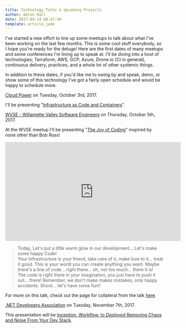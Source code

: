 ```yaml
---
title: Technology Talks & Upcoming Projects
author: Adron Hall
date: 2017-09-14 08:47:49
template: article.jade
---
```

I've started a new effort to line up some meetups to talk about what I've been working on the last few months. This is some cool stuff everybody, so I hope you're ready for the deluge! Here are the first dates of many meetups and some conferences I'm lining up to speak at. I'll be diving into a host of technologies; Terraform, AWS, GCP, Azure, Drone.io (CI in general), continuous delivery, practices, and a whole lot of other systemic things.

In addition to these dates, if you'd like me to swing by and speak, demo, or show some of this technology I've got a fairly open schedule and would be happy to schedule more.


[Cloud Power](https://www.meetup.com/mscloud/) on Tuesday, October 3rd, 2017.

I'll be presenting "[Infrastructure as Code and Containers](https://www.meetup.com/mscloud/events/243273397/)".

[WVSE - Willamette Valley Software Engineers](https://www.meetup.com/WVSE-meetup/) on Thursday, October 5th, 2017.

At the WVSE meetup I'll be presenting "[The Joy of Coding](https://www.meetup.com/WVSE-meetup/events/241117362/)" inspired by none other than Bob Ross!

<iframe width="560" height="315" src="https://www.youtube.com/embed/YLO7tCdBVrA?rel=0" frameborder="0" allowfullscreen></iframe>

> Today, Let's put a little warm glow in our development....Let's make some happy Code!  
> Your Infrastructure is your friend, take care of it, make love to it... treat it good.  This is your world you can create anything you want.  Maybe there's a line of code... right there... oh, not too much...  there it is!  
> The code is right there in your imagination, you just have to push it out...  there! 
> Remember, we don't make makes mistakes, only happy accidents.
> Shoot... let's have some fun!!

For more on this talk, check out the page for collateral from the talk [here](/talks/joy-of-coding/).

[.NET Developers Association](https://www.meetup.com/NET-Developers-Association-Westside/) on Tuesday, November 7th, 2017.

This presentation will be [Inception, Workflow, to $Deployed$ Removing Chaos and Noise From Your Dev Stack](https://www.meetup.com/NET-Developers-Association-Westside/events/242573016/).
